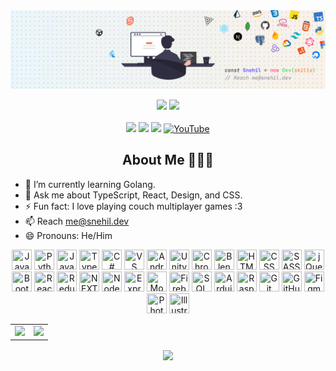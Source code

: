 <img src="./cover.png" />

<p align="center">
  <a href="https://github.com/SneakySensei"><img src="https://komarev.com/ghpvc/?username=sneakysensei&label=Profile%20views&color=ff701d&style=flat-square" /></a>
  <a href="https://wakatime.com/@SneakySensei"><img src="https://wakatime.com/badge/user/d3b549c2-de24-466c-b655-b6ee08eaf772.svg?style=flat-square"/></a>
  <br />
  <br />
  <a href="https://twitter.com/snehilcodes" target="_blank"><img src="https://img.shields.io/badge/twitter-%231DA1F2.svg?&style=flat-square&logo=twitter&logoColor=white" /></a>
  <a href="https://www.linkedin.com/in/snehilcodes/" target="_blank"><img src="https://img.shields.io/badge/linkedin-%230077B5.svg?&style=flat-square&logo=linkedin&logoColor=white" /></a>
  <a href="https://instagram.com/sneakysensei" target="_blank"><img src="https://img.shields.io/badge/instagram-%23E4405F.svg?&style=flat-square&logo=instagram&logoColor=white"></a>
  <a href="https://www.youtube.com/channel/@SnehilCodes"><img alt="YouTube" src="https://img.shields.io/badge/YouTube-%23FF0000.svg?style=flat-square&logo=YouTube&logoColor=white" /></a>
</p>

<div>
  <h2 align="center">About Me 🙋🏽‍♂️</h2>
  <ul>
    <!-- <li>🔭 I’m currently working on ...</li>
    <li>👯 Open for hackathons</li>
    <li>🤔 I’m looking for help with ...</li> -->
    <li>🌱 I’m currently learning Golang.</li>
    <li>💬 Ask me about TypeScript, React, Design, and CSS.</li>
    <li>⚡ Fun fact: I love playing couch multiplayer games :3</li>
    <li>📫 Reach <a href="mailto:me@snehil.dev" target="_blank">me@snehil.dev</a></li>
    <li>😄 Pronouns: He/Him</li>
  </ul>
  <p align="center">
    <img src="https://snehil.dev/images/svg/javascript.svg" title="JavaScript" height="32" width="32" />
    <img src="https://snehil.dev/images/svg/python.svg" title="Python" height="32" width="32" />
    <img src="https://img.icons8.com/color/2x/java-coffee-cup-logo.png" title="Java" width="32" height="32"/>
    <img src="https://snehil.dev/images/svg/typescript.svg" title="TypeScript" height="32" width="32" />
    <img src="https://snehil.dev/images/svg/csharp.svg" title="C#" height="32" width="32" />
    <img src="https://snehil.dev/images/svg/vscode.svg" title="VS Code" height="32" width="32" />
    <img src="https://upload.wikimedia.org/wikipedia/commons/9/95/Android_Studio_Icon_3.6.svg" title="Android Studio" height="32" width="32" />
    <img src="https://snehil.dev/images/svg/unity.svg" title="Unity" height="32" width="32" />
    <img src="https://snehil.dev/images/svg/chrome.svg" title="Chrome Dev Tools" height="32" width="32" />
    <img src="https://snehil.dev/images/svg/blender.svg" title="Blender" height="32" width="32" />
    <img src="https://snehil.dev/images/svg/html.svg" title="HTML" height="32" width="32" />
    <img src="https://snehil.dev/images/svg/css.svg" title="CSS" height="32" width="32" />
    <img src="https://snehil.dev/images/svg/sass.svg" title="SASS" height="32" width="32" />
    <img src="https://snehil.dev/images/svg/jquery.svg" title="jQuery" height="32" width="32" />
    <img src="https://snehil.dev/images/svg/bootstrap.svg" title="Bootstrap" height="32" width="32" />
    <img src="https://snehil.dev/images/svg/react.svg" title="ReactJs" height="32" width="32" />
    <img src="https://cdn.worldvectorlogo.com/logos/redux.svg" title="Redux" height="32" width="32" />
    <img src="https://snehil.dev/images/svg/nextjs.svg" title="NEXT.js" height="32" width="32" />
    <img src="https://snehil.dev/images/svg/nodejs.svg" title="Node.js" height="32" width="32" />
    <img src="https://snehil.dev/images/svg/express.svg" title="Express.js" height="32" width="32" />
    <img src="https://snehil.dev/images/svg/mongo.svg" title="MongoDB" height="32" width="32" />
    <img src="https://snehil.dev/images/svg/firebase.svg" title="Firebase" height="32" width="32" />
    <img src="https://snehil.dev/images/svg/sql.svg" title="SQL" height="32" width="32" />
    <img src="https://snehil.dev/images/svg/arduino.svg" title="Arduino" height="32" width="32" />
    <img src="https://snehil.dev/images/svg/rpi.svg" title="RaspberryPi" height="32" width="32" />
    <img src="https://snehil.dev/images/svg/git.svg" title="Git" height="32" width="32" />
    <img src="https://snehil.dev/images/svg/github.svg" title="GitHub" height="32" width="32" />
    <img src="https://snehil.dev/images/svg/figma.svg" title="Figma" height="32" width="32" />
    <img src="https://snehil.dev/images/svg/photoshop.svg" title="Photoshop" height="32" width="32" />
    <img src="https://snehil.dev/images/svg/illustrator.svg" title="Illustrator" height="32" width="32" />
  </p>
</div>
<table border="0">
  <tr>
    <td>
      <img src="https://github-readme-stats.vercel.app/api?username=sneakysensei&theme=material-palenight&count_private=true&include_all_commits=true&show_icons=true&custom_title=%23%20GitHub%20Stats" /></td>
    <td>
      <img src="https://github-readme-stats.vercel.app/api/top-langs/?username=sneakysensei&theme=material-palenight&layout=compact&custom_title=%23%20Most%20Used%20Languages&show_icons=true" /></td>
  </tr>
</table>

<p align="center">
<img align="center" src="https://github-readme-streak-stats.herokuapp.com?user=SneakySensei&theme=material-palenight&hide_border=true" />
</p>